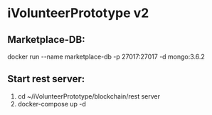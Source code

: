 # iVolunteerPrototype v2


## Marketplace-DB:
docker run --name marketplace-db -p 27017:27017 -d mongo:3.6.2

## Start rest server:
1. cd ~/iVolunteerPrototype/blockchain/rest server
2. docker-compose up -d


